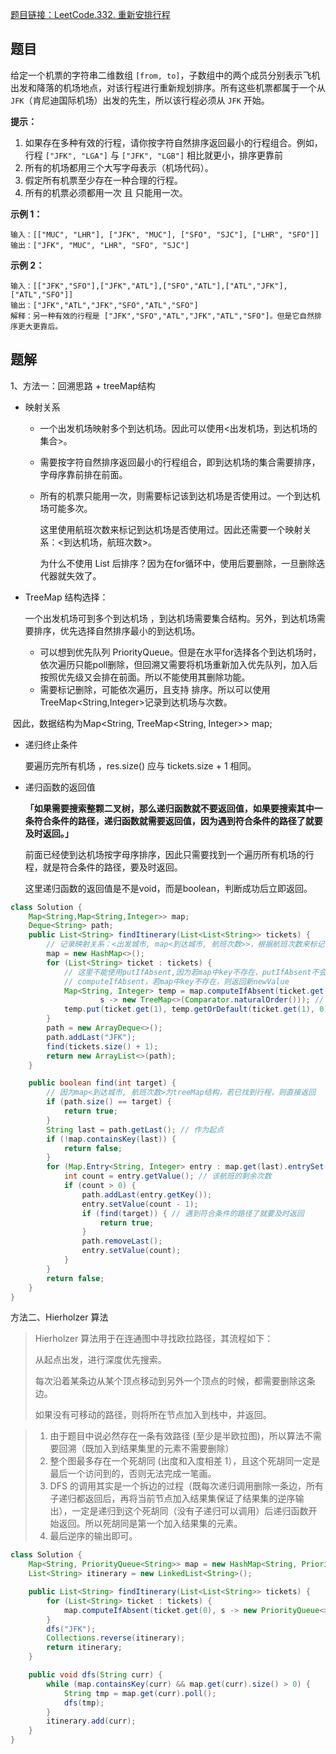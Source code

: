 [题目链接：LeetCode.332. 重新安排行程](https://leetcode-cn.com/problems/reconstruct-itinerary/)

## 题目

给定一个机票的字符串二维数组 `[from, to]`，子数组中的两个成员分别表示飞机出发和降落的机场地点，对该行程进行重新规划排序。所有这些机票都属于一个从 `JFK`（肯尼迪国际机场）出发的先生，所以该行程必须从 `JFK` 开始。 

**提示：**

1. 如果存在多种有效的行程，请你按字符自然排序返回最小的行程组合。例如，行程 `["JFK", "LGA"]` 与 `["JFK", "LGB"]` 相比就更小，排序更靠前
2. 所有的机场都用三个大写字母表示（机场代码）。
3. 假定所有机票至少存在一种合理的行程。
4. 所有的机票必须都用一次 且 只能用一次。 

**示例 1：**

```
输入：[["MUC", "LHR"], ["JFK", "MUC"], ["SFO", "SJC"], ["LHR", "SFO"]]
输出：["JFK", "MUC", "LHR", "SFO", "SJC"]
```

**示例 2：**

```
输入：[["JFK","SFO"],["JFK","ATL"],["SFO","ATL"],["ATL","JFK"],["ATL","SFO"]]
输出：["JFK","ATL","JFK","SFO","ATL","SFO"]
解释：另一种有效的行程是 ["JFK","SFO","ATL","JFK","ATL","SFO"]。但是它自然排序更大更靠后。
```

## 题解

1、方法一：回溯思路 + treeMap结构

* 映射关系

  * 一个出发机场映射多个到达机场。因此可以使用<出发机场，到达机场的集合>。

  * 需要按字符自然排序返回最小的行程组合，即到达机场的集合需要排序，字母序靠前排在前面。

  * 所有的机票只能用一次，则需要标记该到达机场是否使用过。一个到达机场可能多次。

    这里使用航班次数来标记到达机场是否使用过。因此还需要一个映射关系：<到达机场，航班次数>。

    为什么不使用 List 后排序？因为在for循环中，使用后要删除，一旦删除迭代器就失效了。


* TreeMap 结构选择：

  一个出发机场可到多个到达机场 ，到达机场需要集合结构。另外，到达机场需要排序，优先选择自然排序最小的到达机场。

  * 可以想到优先队列 PriorityQueue。但是在水平for选择各个到达机场时，依次遍历只能poll删除，但回溯又需要将机场重新加入优先队列，加入后按照优先级又会排在前面。所以不能使用其删除功能。
  * 需要标记删除，可能依次遍历，且支持 排序。所以可以使用TreeMap<String,Integer>记录到达机场与次数。

​        因此，数据结构为Map<String, TreeMap<String, Integer>> map;

* 递归终止条件

  要遍历完所有机场 ，res.size() 应与 tickets.size + 1 相同。

* 递归函数的返回值

  **「如果需要搜索整颗二叉树，那么递归函数就不要返回值，如果要搜索其中一条符合条件的路径，递归函数就需要返回值，因为遇到符合条件的路径了就要及时返回。」**

  前面已经使到达机场按字母序排序，因此只需要找到一个遍历所有机场的行程，就是符合条件的路径，要及时返回。

  这里递归函数的返回值是不是void，而是boolean，判断成功后立即返回。

```java
class Solution {
    Map<String,Map<String,Integer>> map;
	Deque<String> path;
    public List<String> findItinerary(List<List<String>> tickets) {
        // 记录映射关系：<出发城市, map<到达城市, 航班次数>>，根据航班次数来标记该航线是否使用过了
        map = new HashMap<>();
        for (List<String> ticket : tickets) {
            // 这里不能使用putIfAbsent,因为若map中key不存在，putIfAbsent不会返回设置的value.
            // computeIfAbsent，若map中key不存在，则返回新newValue
            Map<String, Integer> temp = map.computeIfAbsent(ticket.get(0),
                    s -> new TreeMap<>(Comparator.naturalOrder())); // 到达城市的集合使用TreeMap结构
            temp.put(ticket.get(1), temp.getOrDefault(ticket.get(1), 0) + 1);
        }
        path = new ArrayDeque<>();
        path.addLast("JFK");
        find(tickets.size() + 1);
        return new ArrayList<>(path);
    }

    public boolean find(int target) {
        // 因为map<到达城市, 航班次数>为treeMap结构，若已找到行程，则直接返回
        if (path.size() == target) {
            return true;
        }
        String last = path.getLast(); // 作为起点
        if (!map.containsKey(last)) {
            return false;
        }
        for (Map.Entry<String, Integer> entry : map.get(last).entrySet()) {
            int count = entry.getValue(); // 该航班的剩余次数
            if (count > 0) {
                path.addLast(entry.getKey());
                entry.setValue(count - 1);
                if (find(target)) { // 遇到符合条件的路径了就要及时返回
                    return true;
                }
                path.removeLast();
                entry.setValue(count);
            }
        }
        return false;
    }
}
```

方法二、Hierholzer 算法

> Hierholzer 算法用于在连通图中寻找欧拉路径，其流程如下：
>
> 从起点出发，进行深度优先搜索。
>
> 每次沿着某条边从某个顶点移动到另外一个顶点的时候，都需要删除这条边。
>
> 如果没有可移动的路径，则将所在节点加入到栈中，并返回。

> 1. 由于题目中说必然存在一条有效路径 (至少是半欧拉图)，所以算法不需要回溯（既加入到结果集里的元素不需要删除）
> 2. 整个图最多存在一个死胡同 (出度和入度相差 1），且这个死胡同一定是最后一个访问到的，否则无法完成一笔画。
> 3. DFS 的调用其实是一个拆边的过程（既每次递归调用删除一条边，所有子递归都返回后，再将当前节点加入结果集保证了结果集的逆序输出），一定是递归到这个死胡同（没有子递归可以调用）后递归函数开始返回。所以死胡同是第一个加入结果集的元素。
> 4. 最后逆序的输出即可。

```java
class Solution {
    Map<String, PriorityQueue<String>> map = new HashMap<String, PriorityQueue<String>>();
    List<String> itinerary = new LinkedList<String>();

    public List<String> findItinerary(List<List<String>> tickets) {
        for (List<String> ticket : tickets) {
            map.computeIfAbsent(ticket.get(0), s -> new PriorityQueue<>(Comparator.naturalOrder())).offer(ticket.get(1));
        }
        dfs("JFK");
        Collections.reverse(itinerary);
        return itinerary;
    }

    public void dfs(String curr) {
        while (map.containsKey(curr) && map.get(curr).size() > 0) {
            String tmp = map.get(curr).poll();
            dfs(tmp);
        }
        itinerary.add(curr);
    }
}

```

